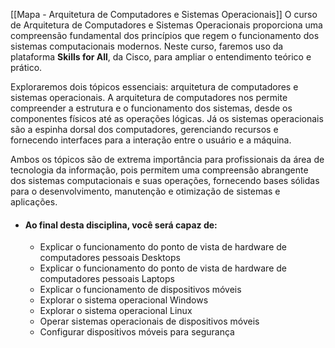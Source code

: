
[[Mapa - Arquitetura de Computadores e Sistemas Operacionais]]
O curso de Arquitetura de Computadores e Sistemas Operacionais proporciona uma compreensão fundamental dos princípios que regem o funcionamento dos sistemas computacionais modernos. Neste curso, faremos uso da plataforma **Skills for All**, da Cisco, para ampliar o entendimento teórico e prático.

Exploraremos dois tópicos essenciais: arquitetura de computadores e sistemas operacionais. A arquitetura de computadores nos permite compreender a estrutura e o funcionamento dos sistemas, desde os componentes físicos até as operações lógicas. Já os sistemas operacionais são a espinha dorsal dos computadores, gerenciando recursos e fornecendo interfaces para a interação entre o usuário e a máquina.

Ambos os tópicos são de extrema importância para profissionais da área de tecnologia da informação, pois permitem uma compreensão abrangente dos sistemas computacionais e suas operações, fornecendo bases sólidas para o desenvolvimento, manutenção e otimização de sistemas e aplicações.

- #### Ao final desta disciplina, você será capaz de:
    
    - Explicar o funcionamento do ponto de vista de hardware de computadores pessoais Desktops
    - Explicar o funcionamento do ponto de vista de hardware de computadores pessoais Laptops
    - Explicar o funcionamento de dispositivos móveis
    - Explorar o sistema operacional Windows
    - Explorar o sistema operacional Linux
    - Operar sistemas operacionais de dispositivos móveis
    - Configurar dispositivos móveis para segurança

